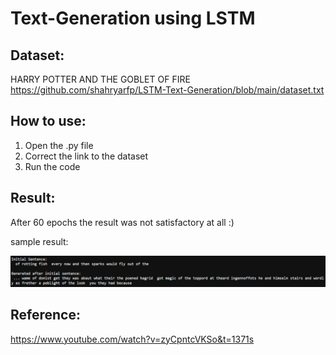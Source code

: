 # Text-Generation using LSTM

## Dataset:
HARRY POTTER AND THE GOBLET OF FIRE
https://github.com/shahryarfp/LSTM-Text-Generation/blob/main/dataset.txt

## How to use:
1. Open the .py file
2. Correct the link to the dataset
3. Run the code

## Result:
After 60 epochs the result was not satisfactory at all :)

sample result:

![](./result.jpg)

## Reference:
https://www.youtube.com/watch?v=zyCpntcVKSo&t=1371s
